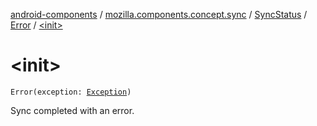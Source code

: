 [android-components](../../../index.md) / [mozilla.components.concept.sync](../../index.md) / [SyncStatus](../index.md) / [Error](index.md) / [&lt;init&gt;](./-init-.md)

# &lt;init&gt;

`Error(exception: `[`Exception`](https://developer.android.com/reference/java/lang/Exception.html)`)`

Sync completed with an error.

